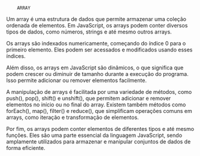         ARRAY

Um array é uma estrutura de dados que permite armazenar uma coleção ordenada de elementos. Em JavaScript, os arrays podem conter diversos tipos de dados, como números, strings e até mesmo outros arrays.

Os arrays são indexados numericamente, começando do índice 0 para o primeiro elemento. Eles podem ser acessados e modificados usando esses índices.

Além disso, os arrays em JavaScript são dinâmicos, o que significa que podem crescer ou diminuir de tamanho durante a execução do programa. Isso permite adicionar ou remover elementos facilmente.

A manipulação de arrays é facilitada por uma variedade de métodos, como push(), pop(), shift() e unshift(), que permitem adicionar e remover elementos no início ou no final do array. Existem também métodos como forEach(), map(), filter() e reduce(), que simplificam operações comuns em arrays, como iteração e transformação de elementos.

Por fim, os arrays podem conter elementos de diferentes tipos e até mesmo funções. Eles são uma parte essencial da linguagem JavaScript, sendo amplamente utilizados para armazenar e manipular conjuntos de dados de forma eficiente.